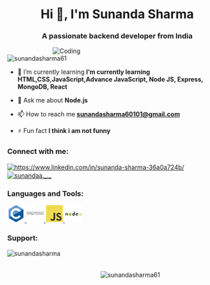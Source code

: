 
<h1 align="center">Hi 👋, I'm Sunanda Sharma</h1>
<h3 align="center">A passionate backend developer from India</h3>
<img align="right" alt="Coding" width="400" src="https://media.tenor.com/PP9v7VIs6R4AAAAd/scaler-create-impact.gif"

<p align="left"> <img src="https://komarev.com/ghpvc/?username=sunandasharma61&label=Profile%20views&color=0e75b6&style=flat" alt="sunandasharma61" /> </p>

- 🌱 I’m currently learning **I’m currently learning HTML,CSS,JavaScript,Advance JavaScript, Node JS, Express, MongoDB, React**

- 💬 Ask me about **Node.js**

- 📫 How to reach me **sunandasharma60101@gmail.com**

- ⚡ Fun fact **I think i am not funny**

<h3 align="left">Connect with me:</h3>
<p align="left">
<a href="https://linkedin.com/in/https://www.linkedin.com/in/sunanda-sharma-36a0a724b/" target="blank"><img align="center" src="https://raw.githubusercontent.com/rahuldkjain/github-profile-readme-generator/master/src/images/icons/Social/linked-in-alt.svg" alt="https://www.linkedin.com/in/sunanda-sharma-36a0a724b/" height="30" width="40" /></a>
<a href="https://instagram.com/sunandaa._._" target="blank"><img align="center" src="https://raw.githubusercontent.com/rahuldkjain/github-profile-readme-generator/master/src/images/icons/Social/instagram.svg" alt="sunandaa._._" height="30" width="40" /></a>
</p>

<h3 align="left">Languages and Tools:</h3>
<p align="left"> <a href="https://www.cprogramming.com/" target="_blank" rel="noreferrer"> <img src="https://raw.githubusercontent.com/devicons/devicon/master/icons/c/c-original.svg" alt="c" width="40" height="40"/> </a> <a href="https://expressjs.com" target="_blank" rel="noreferrer"> <img src="https://raw.githubusercontent.com/devicons/devicon/master/icons/express/express-original-wordmark.svg" alt="express" width="40" height="40"/> </a> <a href="https://developer.mozilla.org/en-US/docs/Web/JavaScript" target="_blank" rel="noreferrer"> <img src="https://raw.githubusercontent.com/devicons/devicon/master/icons/javascript/javascript-original.svg" alt="javascript" width="40" height="40"/> </a> <a href="https://nodejs.org" target="_blank" rel="noreferrer"> <img src="https://raw.githubusercontent.com/devicons/devicon/master/icons/nodejs/nodejs-original-wordmark.svg" alt="nodejs" width="40" height="40"/> </a> </p>

<h3 align="left">Support:</h3>
<p><a href="https://www.buymeacoffee.com/sunandasharma"> <img align="left" src="https://cdn.buymeacoffee.com/buttons/v2/default-yellow.png" height="50" width="210" alt="sunandasharma" /></a></p><br><br>

<p>&nbsp;<img align="center" src="https://github-readme-stats.vercel.app/api?username=sunandasharma61&show_icons=true&locale=en" alt="sunandasharma61" /></p>
